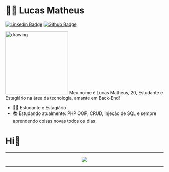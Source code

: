 <h1>👨‍💻 Lucas Matheus</h1>

[![Linkedin Badge](https://img.shields.io/badge/-LinkedIn-blue?style=flat-square&logo=Linkedin&logoColor=white&link=LINK_LINKEDIN)](https://www.linkedin.com/in/lucas-matheus-alves-rodrigues-509b1a240/) [![Github Badge](https://img.shields.io/badge/-Github-000?style=flat-square&logo=Github&logoColor=white&link=LINK_GIT)](https://github.com/LmarDark)

<img src="https://i.pinimg.com/originals/9d/9b/d1/9d9bd13afce1a798d22ecfd9897730ed.gif" alt="drawing" width="200"/> Meu nome é Lucas Matheus, 20, Estudante e Estagiário na área da tecnologia, amante em Back-End!

* 🧑‍💼 Estudante e Estagiário
* 📚 Estudando atualmente: PHP OOP, CRUD, Injeção de SQL e sempre aprendendo coisas novas todos os dias

<h1>Hi👋</h1>



---

<p align="center">
  <a href="https://beacons.ai/lucasmat">
    <img src="https://skillicons.dev/icons?i=php,py,html,css,linkedin" />

  </a>
</p>

---


